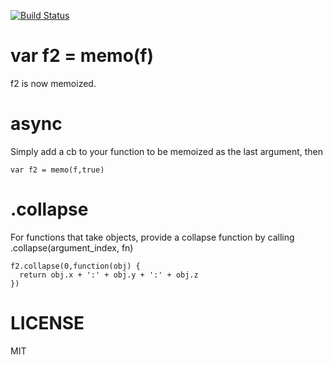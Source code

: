 [![Build Status](https://travis-ci.org/rook2pawn/node-memoizer.svg?branch=master)](https://travis-ci.org/rook2pawn/node-memoizer)

var f2 = memo(f)
================

f2 is now memoized.


async
=====

Simply add a cb to your function to be memoized as the last argument, then

    var f2 = memo(f,true)


.collapse
=========
For functions that take objects, provide a collapse function
by calling .collapse(argument_index, fn)

    f2.collapse(0,function(obj) {
      return obj.x + ':' + obj.y + ':' + obj.z
    })


LICENSE
=======

MIT
